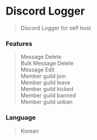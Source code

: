 # Discord Logger  
  
> Discord Logger for self host
  
  
### Features
  
> Message Delete  
> Bulk Message Delete  
> Message Edit  
> Member guild join  
> Member guild leave  
> Member guild kicked  
> Member guild banned  
> Member guild unban
  
  
### Language
  
> Korean
